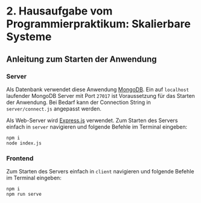 # 2. Hausaufgabe vom Programmierpraktikum: Skalierbare Systeme

## Anleitung zum Starten der Anwendung

### Server

Als Datenbank verwendet diese Anwendung [MongoDB](https://www.mongodb.com/). Ein auf `localhost` laufender MongoDB Server mit Port `27017` ist Voraussetzung für das Starten der Anwendung. Bei Bedarf kann der Connection String in `server/connect.js` angepasst werden.

Als Web-Server wird [Express.js](https://expressjs.com/) verwendet. Zum Starten des Servers einfach in `server` navigieren und folgende Befehle im Terminal eingeben:
```console
npm i
node index.js
```

### Frontend

Zum Starten des Servers einfach in `client` navigieren und folgende Befehle im Terminal eingeben:
```console
npm i
npm run serve
```